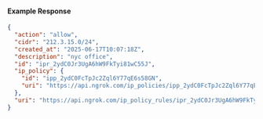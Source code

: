 <!-- Code generated for API Clients. DO NOT EDIT. -->

#### Example Response

```json
{
  "action": "allow",
  "cidr": "212.3.15.0/24",
  "created_at": "2025-06-17T10:07:18Z",
  "description": "nyc office",
  "id": "ipr_2ydC0Jr3UgA6hW9FkTyi81wC55J",
  "ip_policy": {
    "id": "ipp_2ydC0FcTpJc2Zql6Y77qE6s58GN",
    "uri": "https://api.ngrok.com/ip_policies/ipp_2ydC0FcTpJc2Zql6Y77qE6s58GN"
  },
  "uri": "https://api.ngrok.com/ip_policy_rules/ipr_2ydC0Jr3UgA6hW9FkTyi81wC55J"
}
```
